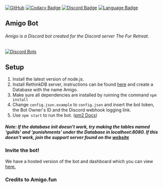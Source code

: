 [![GitHub](https://img.shields.io/github/license/mashape/apistatus.svg)](https://github.com/AmigoDevTeam/Amigo/)
[![Codacy Badge](https://api.codacy.com/project/badge/Grade/9ae3bb75f11848ddb759899b612f79dc)](https://www.codacy.com/app/ben071/Amigo?utm_source=github.com&amp;utm_medium=referral&amp;utm_content=TheDeveloperNetwork/Amigo&amp;utm_campaign=Badge_Grade)
[![Discord Badge](https://img.shields.io/discord/517549312926810113.svg)](https://discord.gg/Mme7Smb/)
[![Language Badge](https://img.shields.io/github/languages/top/TheDeveloperNetwork/Amigo.svg)](https://github.com/AmigoDevTeam/Amigo/)

## Amigo Bot

###### Amigo is a Discord bot created for the Discord server The Fur Retreat.
[![Discord Bots](https://discordbots.org/api/widget/464551154114756609.svg)](https://discordbots.org/bot/464551154114756609)

## Setup
1. Install the latest version of node.js.
2. Install RethinkDB server, instructions can be found [here](https://rethinkdb.com/docs/install/) and create a Database with the name Amigo.
3. Make sure all dependencies are installed by running the command `npm install`
4. Change `config.json.example` to `config.json` and insert the bot token, the Bot Owner's ID and the Discord webhook logging link.
5. Use `npm start` to run the bot. ([pm2 Docs](https://pm2.io/doc/en/runtime/features/commands-cheatsheet/))

##### Note: If the database init doesn't work, try making the tables named 'guilds' and 'punishments' under the Database in localhost:8080. If this doesn't work, join the support server found on the [website](https://amigo.fun/)

### Invite the bot!
We have a hosted version of the bot and dashboard which you can view [here.](https://amigo.fun/)

### Credits to Amigo.fun
